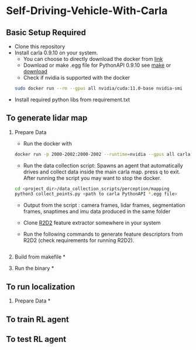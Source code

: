 # Self-Driving-Vehicle-With-Carla

## Basic Setup Required
* Clone this repository
* Install carla 0.9.10 on your system.
	* You can choose to directly download the docker from [link](https://carla.readthedocs.io/en/latest/build_docker/)
	* Download or make .egg file for PythonAPI 0.9.10 see [make](https://carla.readthedocs.io/en/0.9.10/build_system/) or [download](https://github.com/carla-simulator/carla/releases)
	* Check if nvidia is supported with the docker 
	```bash
	sudo docker run --rm --gpus all nvidia/cuda:11.0-base nvidia-smi
	``` 
* Install required python libs from requirement.txt

## To generate lidar map
1. Prepare Data
	* Run the docker with 
	```bash
	docker run -p 2000-2002:2000-2002 --runtime=nvidia --gpus all carlasim/carla:0.9.10 bash -c "SDL_VIDEODRIVER=offscreen ./CarlaUE4.sh -carla-rpc-port=2000 -opengl"
	```
	* Run the data collection script: Spawns an agent that automatically drives and collect data inside the main carla map. press q to exit. After running the script you may want to stop the docker.
	```bash
	cd <project_dir>/data_collection_scripts/perception/mapping
	python3 collect_points.py <path to carla PythonAPI *.egg file>
	```
	* Output from the script : camera frames, lidar frames, segmentation frames, snaptimes and imu data produced in the same folder

	* Clone [R2D2](https://github.com/naver/r2d2) feature extractor somewhere in your system

	* Run the following commands to generate feature descriptors from R2D2 (check requirements for running R2D2). 
	```bash

	```



2. Build from makefile
	*

3. Run the binary
	*

## To run localization
1. Prepare Data
	* 


## To train RL agent


## To test RL agent


